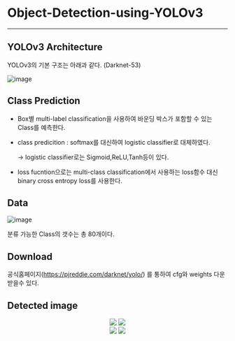 # Object-Detection-using-YOLOv3

-----

## YOLOv3 Architecture
YOLOv3의 기본 구조는 아래과 같다. (Darknet-53)


![image](https://user-images.githubusercontent.com/58909032/99224594-f7237b80-2829-11eb-8b53-45161737e5ff.png)


## Class Prediction
- Box별 multi-label classification을 사용하여 바운딩 박스가 포함할 수 있는 Class를 예측한다.
- class predicition : softmax를 대신하여 logistic classifier로 대체하였다.

  -> logistic classifier로는 Sigmoid,ReLU,Tanh등이 있다.
- loss fucntion으로는 multi-class classification에서 사용하는 loss함수 대신 binary cross entropy loss를 사용한다.


## Data
![image](https://user-images.githubusercontent.com/58909032/99228795-76b44900-2830-11eb-87c8-f509aaf70022.png)

분류 가능한 Class의 갯수는 총 80개이다.


## Download
공식홈페이지(https://pjreddie.com/darknet/yolo/) 를 통하여 cfg와 weights 다운받을수 있다.


## Detected image
<div display="inline-block">
<center>
<img src="https://user-images.githubusercontent.com/58909032/99224663-18846780-282a-11eb-86c4-a086cbcd80e1.jpg" display="inline-block" ></img>
<img src="https://user-images.githubusercontent.com/58909032/99222294-998d3000-2825-11eb-92e6-62cb6f88b800.png" display="inline-block" ></img>
</center>
</div>

<div display="inline-block">
<center>
<img src="https://user-images.githubusercontent.com/58909032/99224665-1a4e2b00-282a-11eb-9e52-961cbc9681c3.jpg" display="inline-block" ></img>
<img src="https://user-images.githubusercontent.com/58909032/99222296-9abe5d00-2825-11eb-90b2-011c570723f2.png" display="inline-block" ></img>
</center>
</div>




